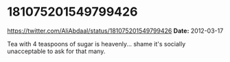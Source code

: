 # 181075201549799426
https://twitter.com/AliAbdaal/status/181075201549799426
**Date:** 2012-03-17

Tea with 4 teaspoons of sugar is heavenly... shame it's socially unacceptable to ask for that many.
